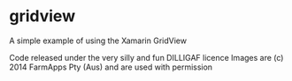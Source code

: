 # gridview

A simple example of using the Xamarin GridView

Code released under the very silly and fun DILLIGAF licence
Images are (c) 2014 FarmApps Pty (Aus) and are used with permission
